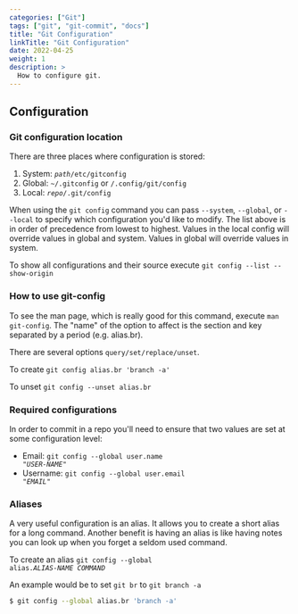 ```yaml
---
categories: ["Git"]
tags: ["git", "git-commit", "docs"]
title: "Git Configuration"
linkTitle: "Git Configuration"
date: 2022-04-25
weight: 1
description: >
  How to configure git.
---
```



## Configuration
### Git configuration location

There are three places where configuration is stored:

1) System: <code><var>path</var>/etc/gitconfig</code>
1) Global: `~/.gitconfig` or `/.config/git/config`
1) Local: <code><var>repo</var>/.git/config</code>

When using the `git config` command you can pass `--system`, `--global`, or `--local` to specify which configuration you'd like to modify.  The list above is in order of precedence from lowest to highest.  Values in the local config will override values in global and system.  Values in global will override values in system.

To show all configurations and their source execute `git config --list --show-origin`

### How to use git-config

To see the man page, which is really good for this command, execute `man git-config`.  The "name" of the option to affect is the section and key separated by a period (e.g. alias.br).

There are several options `query/set/replace/unset`.  

To create `git config alias.br 'branch -a'`

To unset `git config --unset alias.br`


### Required configurations

In order to commit in a repo you'll need to ensure that two values are set at some configuration level:

* Email: <code>git config --global user.name "<var>USER-NAME</var>"</code>
* Username: <code>git config --global user.email "<var>EMAIL</var>"</code>

### Aliases

A very useful configuration is an alias.  It allows you to create a short alias for a long command.  Another benefit is having an alias is like having notes you can look up when you forget a seldom used command.

To create an alias <code>git config --global alias.<var>ALIAS-NAME</var> <var>COMMAND</var></code>

An example would be to set `git br` to `git branch -a`
```bash
$ git config --global alias.br 'branch -a'
```